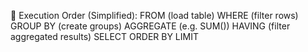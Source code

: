 🧠 Execution Order (Simplified):
FROM (load table)
WHERE (filter rows)
GROUP BY (create groups)
AGGREGATE (e.g. SUM())
HAVING (filter aggregated results)
SELECT
ORDER BY
LIMIT   